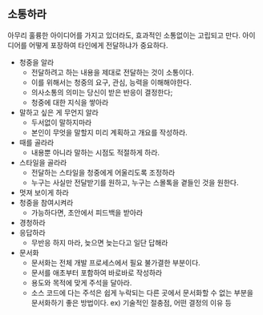 ## 소통하라
아무리 훌륭한 아이디어를 가지고 있더라도, 효과적인 소통없이는 고립되고 만다.
아이디어를 어떻게 포장하여 타인에게 전달하냐가 중요하다.

- 청중을 알라
  - 전달하려고 하는 내용을 제대로 전달하는 것이 소통이다.
  - 이를 위해서는 청중의 요구, 관심, 능력을 이해해야한다.
  - 의사소통의 의미는 당신이 받은 반응이 결정한다;
  - 청중에 대한 지식을 쌓아라
- 말하고 싶은 게 무언지 알라
  - 두서없이 말하지마라
  - 본인이 무엇을 말할지 미리 계획하고 개요를 작성하라.
- 때를 골라라
  - 내용뿐 아니라 말하는 시점도 적절하게 하라.
- 스타일을 골라라
  - 전달하는 스타일을 청중에게 어울리도록 조정하라
  - 누구는 사실만 전달받기를 원하고, 누구는 스몰톡을 곁들인 것을 원한다.
- 멋져 보이게 하라
- 청중을 참여시켜라
  - 가능하다면, 초안에서 피드백을 받아라
- 경청하라
- 응답하라
  - 무반응 하지 마라, 늦으면 늦는다고 일단 답해라
- 문서화
  - 문서화는 전체 개발 프로세스에서 필요 불가결한 부분이다.
  - 문서를 애초부터 포함하여 바로바로 작성하라
  - 용도와 목적에 맞게 주석을 달아라.
  - 소스 코드에 다는 주석은 쉽게 누락되는 다른 곳에서 문서화할 수 없는 부분을 문서화하기 좋은 방법이다. ex) 기술적인 절충점, 어떤 결정의 이유 등
